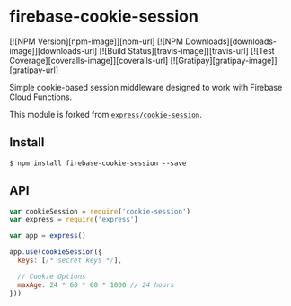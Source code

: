 # firebase-cookie-session

[![NPM Version][npm-image]][npm-url]
[![NPM Downloads][downloads-image]][downloads-url]
[![Build Status][travis-image]][travis-url]
[![Test Coverage][coveralls-image]][coveralls-url]
[![Gratipay][gratipay-image]][gratipay-url]

  Simple cookie-based session middleware designed to work with Firebase Cloud Functions.

  This module is forked from [`express/cookie-session`](https://github.com/express/cookie-session).

## Install

```shs
$ npm install firebase-cookie-session --save
```

## API

```js
var cookieSession = require('cookie-session')
var express = require('express')

var app = express()

app.use(cookieSession({
  keys: [/* secret keys */],

  // Cookie Options
  maxAge: 24 * 60 * 60 * 1000 // 24 hours
}))
```
